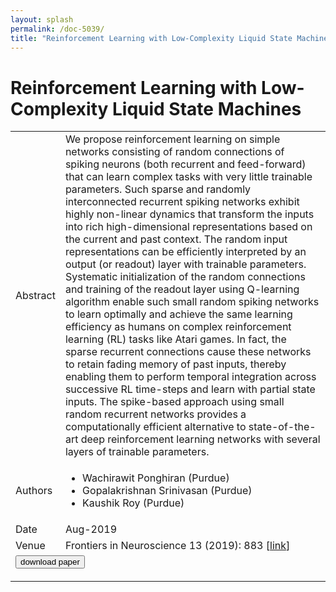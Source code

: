 ```yaml
---
layout: splash
permalink: /doc-5039/
title: "Reinforcement Learning with Low-Complexity Liquid State Machines"
---
```


# Reinforcement Learning with Low-Complexity Liquid State Machines

<table>
    <tbody>
    <tr>
        <td>Abstract</td>
        <td>We propose reinforcement learning on simple networks consisting of random connections of spiking neurons (both recurrent and feed-forward) that can learn complex tasks with very little trainable parameters. Such sparse and randomly interconnected recurrent spiking networks exhibit highly non-linear dynamics that transform the inputs into rich high-dimensional representations based on the current and past context. The random input representations can be efficiently interpreted by an output (or readout) layer with trainable parameters. Systematic initialization of the random connections and training of the readout layer using Q-learning algorithm enable such small random spiking networks to learn optimally and achieve the same learning efficiency as humans on complex reinforcement learning (RL) tasks like Atari games. In fact, the sparse recurrent connections cause these networks to retain fading memory of past inputs, thereby enabling them to perform temporal integration across successive RL time-steps and learn with partial state inputs. The spike-based approach using small random recurrent networks provides a computationally efficient alternative to state-of-the-art deep reinforcement learning networks with several layers of trainable parameters.</td>
    </tr>
    <tr>
        <td>Authors</td>
        <td>
            <ul>
                <li>Wachirawit Ponghiran (Purdue)</li>
                <li>Gopalakrishnan Srinivasan (Purdue)</li>
                <li>Kaushik Roy (Purdue)</li>
            </ul>
        </td>
    </tr>
    <tr>
        <td>Date</td>
        <td>Aug-2019</td>
    </tr>
    <tr>
        <td>Venue</td>
        <td>Frontiers in Neuroscience 13 (2019): 883 [<a href="https://www.frontiersin.org/articles/10.3389/fnins.2019.00883/full">link</a>]</td>
    </tr>
        <tr>
            <td colspan="2">
                <form method="get" action="https://www.frontiersin.org/articles/10.3389/fnins.2019.00883/full">
                    <button type="submit">download paper</button>
                </form>
            </td>
        </tr>
    </tbody>
</table>
